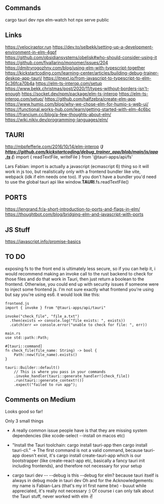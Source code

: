 
## Commands

cargo tauri dev
npx elm-watch hot
npx serve public

## Links

https://velociraptor.run
https://dev.to/selbekk/setting-up-a-development-environment-in-elm-4gpf
https://github.com/obsidiansystems/obelisk#who-should-consider-using-it
https://github.com/fjvallarino/monomer/issues/204
https://dmitryrogozhny.com/blog/using-elm-with-typescript-together
https://kickstartcoding.com/learning-center/articles/building-debug-trainer-deskop-app-tauri/
https://itnext.io/from-javascript-to-typescript-to-elm-5c36fca70b4a
https://elm-ts-interop.com/setup
https://www.bekk.christmas/post/2020/11/types-without-borders-isn't-enough
https://socket.dev/npm/package/elm-ts-interop
https://elm-ts-interop.com/setup/
https://github.com/halfzebra/create-elm-app
https://www.humio.com/blog/why-we-chose-elm-for-humio-s-web-ui/
https://functional.works-hub.com/learn/getting-started-with-elm-4c6bc
https://francium.cc/blog/a-few-thoughts-about-elm/
https://wiki.nikiv.dev/programming-languages/elm/


## TAURI

http://mbpfefferle.com/2016/10/14/elm-interop (***)
https://github.com/kickstartcoding/debug_trainer_app/blob/main/js/app.ts (***)
import { readTextFile, writeFile } from '@tauri-apps/api/fs'

Lars Fabian:
import is actually a javascript (ecmascript 6) thing so it will work in js too, but realistically only with a frontend bundler like vite, webpack (idk if elm needs one too).
If you don't have a bundler you'd need to use the global tauri api like window.__TAURI__.fs.readTextFile()

## PORTS

https://lengrand.fr/a-short-introduction-to-ports-and-flags-in-elm/
https://thoughtbot.com/blog/bridging-elm-and-javascript-with-ports

## JS Stuff

https://javascript.info/promise-basics

## TO DO

exposing fs to the front end is ultimately less secure, so if you can help it, i would recommend making an invoke call to the rust backend to check for those files and do that work in Tauri, then just return a boolean to the frontend. Otherwise, you could end up with security issues if someone were to inject some frontend js. I'm not sure exactly what frontend you're using but say you're using es6. it would look like this:

```
frontend.js
import { invoke } from "@tauri-apps/api/tauri"

invoke("check_file", "file_a.txt")
  .then(exists => console.log("file exists: ", exists))
  .catch(err => console.error("unable to check for file: ", err)) 
```

```
main.rs
use std::path::Path;

#[tauri::command]
fn check_file(file_name: String) -> bool {
    Path::new(file_name).exists()
}

tauri::Builder::default()
    // This is where you pass in your commands
    .invoke_handler(tauri::generate_handler![check_file])
    .run(tauri::generate_context!())
    .expect("failed to run app");
```

## Comments on Medium

Looks good so far!

Only 3 small things

- A really common issue people have is that they are missing system dependencies (like xcode-select --install on macos etc)

- "Install the Tauri toolchain: cargo install tauri-app then cargo install tauri-cli." -> The first command is not a valid command, because tauri-app doesn't exist, it's cargo install create-tauri-app which is our bootstrapper (like create-react-app etc, basically a fancy tauri init including frontends), and therefore not necessary for your setup

- cargo tauri dev -- --debug is this --debug for elm? because tauri itself is always in debug mode in tauri dev
Oh and for the Acknowledgements: my name is Fabian-Lars (that's my irl first name btw) - buuut while appreciated, it's really not necessary :)
Of course i can only talk about the Tauri stuff, never worked with elm ✌️